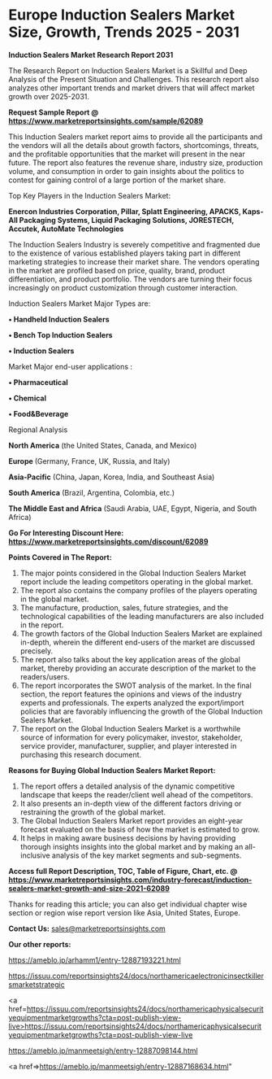  # Europe Induction Sealers Market Size, Growth, Trends 2025 - 2031

<strong>Induction Sealers Market Research Report 2031</strong>

The Research Report on Induction Sealers Market is a Skillful and Deep Analysis of the Present Situation and Challenges. This research report also analyzes other important trends and market drivers that will affect market growth over 2025-2031.

<strong>Request Sample Report @ <a href=https://www.marketreportsinsights.com/sample/62089>https://www.marketreportsinsights.com/sample/62089</a></strong>

This Induction Sealers market report aims to provide all the participants and the vendors will all the details about growth factors, shortcomings, threats, and the profitable opportunities that the market will present in the near future. The report also features the revenue share, industry size, production volume, and consumption in order to gain insights about the politics to contest for gaining control of a large portion of the market share.

Top Key Players in the Induction Sealers Market:

<strong>Enercon Industries Corporation, Pillar, Splatt Engineering, APACKS, Kaps-All Packaging Systems, Liquid Packaging Solutions, JORESTECH, Accutek, AutoMate Technologies</strong>

The Induction Sealers Industry is severely competitive and fragmented due to the existence of various established players taking part in different marketing strategies to increase their market share. The vendors operating in the market are profiled based on price, quality, brand, product differentiation, and product portfolio. The vendors are turning their focus increasingly on product customization through customer interaction.

Induction Sealers Market Major Types are:

<strong>• Handheld Induction Sealers

• Bench Top Induction Sealers

• Induction Sealers</strong>

Market Major end-user applications :

<strong>• Pharmaceutical

• Chemical

• Food&Beverage</strong>

Regional Analysis

</u><strong><b>North America</b></strong> (the United States, Canada, and Mexico)

<strong><b>Europe </b></strong>(Germany, France, UK, Russia, and Italy)

<strong><b>Asia-Pacific</b></strong> (China, Japan, Korea, India, and Southeast Asia)

<strong><b>South America</b></strong> (Brazil, Argentina, Colombia, etc.)

<strong><b>The Middle East and Africa</b></strong> (Saudi Arabia, UAE, Egypt, Nigeria, and South Africa)

<strong>Go For Interesting Discount Here: <a href=https://www.marketreportsinsights.com/discount/62089>https://www.marketreportsinsights.com/discount/62089</a></strong>

<strong>Points Covered in The Report:</strong>
<ol>
  <li>The major points considered in the Global Induction Sealers Market report include the leading competitors operating in the global market.</li>
  <li>The report also contains the company profiles of the players operating in the global market.</li>
  <li>The manufacture, production, sales, future strategies, and the technological capabilities of the leading manufacturers are also included in the report.</li>
  <li>The growth factors of the Global Induction Sealers Market are explained in-depth, wherein the different end-users of the market are discussed precisely.</li>
  <li>The report also talks about the key application areas of the global market, thereby providing an accurate description of the market to the readers/users.</li>
  <li>The report incorporates the SWOT analysis of the market. In the final section, the report features the opinions and views of the industry experts and professionals. The experts analyzed the export/import policies that are favorably influencing the growth of the Global Induction Sealers Market.</li>
  <li>The report on the Global Induction Sealers Market is a worthwhile source of information for every policymaker, investor, stakeholder, service provider, manufacturer, supplier, and player interested in purchasing this research document.</li>
</ol>
<strong>Reasons for Buying Global Induction Sealers Market Report:</strong>

<ol>
  <li>The report offers a detailed analysis of the dynamic competitive landscape that keeps the reader/client well ahead of the competitors.</li>
  <li>It also presents an in-depth view of the different factors driving or restraining the growth of the global market.</li>
  <li>The Global Induction Sealers Market report provides an eight-year forecast evaluated on the basis of how the market is estimated to grow.</li>
  <li>It helps in making aware business decisions by having providing thorough insights insights into the global market and by making an all-inclusive analysis of the key market segments and sub-segments.</li>
</ol>
<strong>Access full Report Description, TOC, Table of Figure, Chart, etc. @ <a href=https://www.marketreportsinsights.com/industry-forecast/induction-sealers-market-growth-and-size-2021-62089>https://www.marketreportsinsights.com/industry-forecast/induction-sealers-market-growth-and-size-2021-62089</a></strong>


Thanks for reading this article; you can also get individual chapter wise section or region wise report version like Asia, United States, Europe.

<strong>Contact Us:</strong>
sales@marketreportsinsights.com

<strong>Our other reports:</strong>

<a href=https://ameblo.jp/arhamm1/entry-12887193221.html>https://ameblo.jp/arhamm1/entry-12887193221.html</a>

<a href=https://issuu.com/reportsinsights24/docs/northamericaelectronicinsectkillersmarketstrategic>https://issuu.com/reportsinsights24/docs/northamericaelectronicinsectkillersmarketstrategic</a>

<a href=https://issuu.com/reportsinsights24/docs/northamericaphysicalsecurityequipmentmarketgrowths?cta=post-publish-view-live>https://issuu.com/reportsinsights24/docs/northamericaphysicalsecurityequipmentmarketgrowths?cta=post-publish-view-live</a>

<a href=https://ameblo.jp/manmeetsigh/entry-12887098144.html>https://ameblo.jp/manmeetsigh/entry-12887098144.html</a>

<a href=>https://ameblo.jp/manmeetsigh/entry-12887168634.html</a>"
